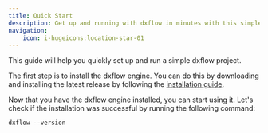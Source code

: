 ```yaml
---
title: Quick Start
description: Get up and running with dxflow in minutes with this simple step-by-step guide
navigation:
    icon: i-hugeicons:location-star-01
---
```


This guide will help you quickly set up and run a simple dxflow project.

The first step is to install the dxflow engine. You can do this by downloading and installing the latest release by following the [installation guide](/getting-started/installation).

Now that you have the dxflow engine installed, you can start using it. Let's check if the installation was successful by running the following command:

```/dev/null/terminal.sh#L1-1
dxflow --version
```
